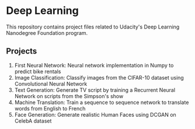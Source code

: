 # Deep Learning
This repository contains project files related to Udacity's Deep Learning Nanodegree Foundation program. 

## Projects
1. First Neural Network: Neural network implementation in Numpy to predict bike rentals <br>
2. Image Classification: Classify images from the CIFAR-10 dataset using Convolutional Neural Network <br>
3. Text Generation: Generate TV script by training a Recurrent Neural Network on scripts from the Simpson's show <br>
4. Machine Translation: Train a sequence to sequence network to translate words from English to French<br>
5. Face Generation: Generate realistic Human Faces using DCGAN on CelebA dataset<br>
